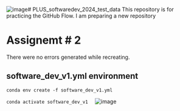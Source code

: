 ![image](https://github.com/AsadUllah071/PLUS_softwaredev_2024_test_data/assets/150558852/133149bd-7f63-470f-81a9-774952fc525c)# PLUS_softwaredev_2024_test_data
This repository is for practicing the GitHub Flow.
I am preparing a new repository

# Assignemt # 2
There were no errors generated while recreating.
## software_dev_v1.yml environment
```conda env create -f software_dev_v1.yml ```

```conda activate software_dev_v1  ```
![image](https://github.com/AsadUllah071/PLUS_softwaredev_2024_test_data/assets/150558852/a3ccc2f5-c3bb-4b55-a2c6-ba5a581e657e)





